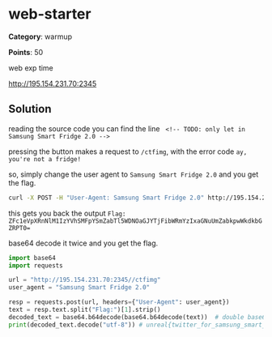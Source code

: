 # web-starter

**Category**: warmup

**Points**: 50

web exp time

http://195.154.231.70:2345

## Solution

reading the source code you can find the line `	<!-- TODO: only let in Samsung Smart Fridge 2.0 -->`

pressing the button makes a request to `/ctfimg`, with the error code `ay, you're not a fridge!`

so, simply change the user agent to `Samsung Smart Fridge 2.0` and you get the flag.

```bash
curl -X POST -H "User-Agent: Samsung Smart Fridge 2.0" http://195.154.231.70:2345/ctfimg
```

this gets you back the output `Flag: ZFc1eVpXRnNlM1IzYVhSMFpYSmZabTl5WDNOaGJYTjFibWRmYzIxaGNuUmZabkpwWkdkbGZRPT0=`

base64 decode it twice and you get the flag.

```python
import base64
import requests

url = "http://195.154.231.70:2345//ctfimg"
user_agent = "Samsung Smart Fridge 2.0"

resp = requests.post(url, headers={"User-Agent": user_agent})
text = resp.text.split("Flag:")[1].strip()
decoded_text = base64.b64decode(base64.b64decode(text))  # double base64 decode
print(decoded_text.decode("utf-8")) # unreal{twitter_for_samsung_smart_fridge}
```
